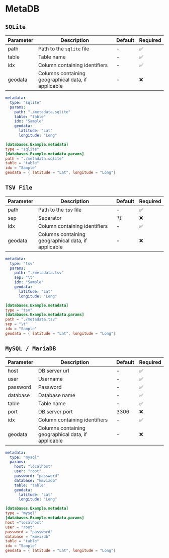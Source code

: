 # MetaDB

## `SQLite`

|Parameter|Description|Default|Required|
|---|---|---|---|
|path|Path to the `sqlite` file |-|:white_check_mark:|
|table|Table name|-|:white_check_mark:|
|idx|Column containing identifiers|-|:white_check_mark:|
|geodata|Columns containing geographical data, if applicable|-|:x:|

<div class="grid" markdown>

```yaml title="sqlite_ex.yaml"
metadata:
  type: "sqlite"
  params:
    path: "./metadata.sqlite"
    table: "table"
    idx: "Sample"
    geodata:
      latitude: "Lat"
      longitude: "Long"
```

```toml title="sqlite_ex.toml"
[databases.Example.metadata]
type = "sqlite"
[databases.Example.metadata.params]
path = "./metadata.sqlite"
table = "table"
idx = "Sample"
geodata = { latitude = "Lat", longitude = "Long"}
```
</div>


## `TSV File`

|Parameter|Description|Default|Required|
|---|---|---|---|
|path|Path to the `tsv` file |-|:white_check_mark:|
|sep|Separator|'\t'|:x:|
|idx|Column containing identifiers|-|:white_check_mark:|
|geodata|Columns containing geographical data, if applicable|-|:x:|

<div class="grid" markdown>

```yaml title="tsv_ex.yaml"
metadata:
  type: "tsv"
  params:
    path: "./metadata.tsv"
    sep: "\t"
    idx: "Sample"
    geodata:
      latitude: "Lat"
      longitude: "Long"
```

```toml title="tsv_ex.toml"
[databases.Example.metadata]
type = "tsv"
[databases.Example.metadata.params]
path = "./metadata.tsv"
sep = "\t"
idx = "Sample"
geodata = { latitude = "Lat", longitude = "Long"}
```
</div>

## `MySQL / MariaDB`

|Parameter|Description|Default|Required|
|---|---|---|---|
|host|DB server url|-|:white_check_mark:|
|user|Username|-|:white_check_mark:|
|password|Password|-|:white_check_mark:|
|database|Database name|-|:white_check_mark:|
|table|Table name|-|:white_check_mark:|
|port|DB server port|3306|:x:|
|idx|Column containing identifiers|-|:white_check_mark:|
|geodata|Columns containing geographical data, if applicable|-|:x:|

<div class="grid" markdown>

```yaml title="mysql_ex.yaml"
metadata:
  type: "mysql"
  params:
    host: "localhost"
    user: "root"
    password: "password"
    database: "kmvizdb"
    table: "table"
    geodata:
      latitude: "Lat"
      longitude: "Long"
```

```toml title="mysql_ex.toml"
[databases.Example.metadata]
type = "mysql"
[databases.Example.metadata.params]
host ="localhost"
user = "root"
password = "password"
database = "kmvizdb"
table = "table"
idx = "Sample"
geodata = { latitude = "Lat", longitude = "Long"}
```
</div>
